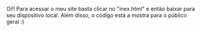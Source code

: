 Oi!! Para acessar o meu site basta clicar no "inex.html" e então baixar para seu dispositivo local. Além disso, o código está a mostra para o público geral :)
